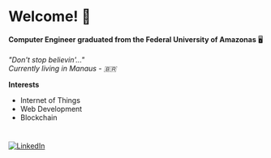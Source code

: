 # Welcome! 📁



<p >
  
  <b>Computer Engineer graduated from the Federal University of Amazonas</b>  🖥️ 
  </br>
  </br>
  <i>"Don't stop believin'..."</i>
  </br>
  <i>Currently living in Manaus - 🇧🇷</i>
</p>


**Interests**

- Internet of Things
- Web Development
- Blockchain

#
<a href="https://www.linkedin.com/in/felipe-santos-14a781143/" target="_blank"><img src="https://img.shields.io/badge/LinkedIn-%230077B5.svg?&style=flat-square&logo=linkedin&logoColor=white" alt="LinkedIn"></a>
